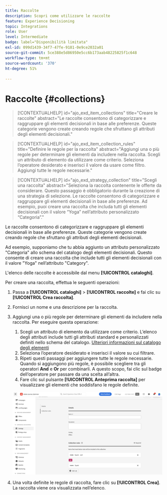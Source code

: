```yaml
---
title: Raccolte
description: Scopri come utilizzare le raccolte
feature: Experience Decisioning
topic: Integrations
role: User
level: Intermediate
badge: label="Disponibilità limitata"
exl-id: 099d1439-34f7-47fe-9181-0e9ce2032a01
source-git-commit: 5ce388e5d86950e5cc6b173aab48225825f1c648
workflow-type: tm+mt
source-wordcount: '370'
ht-degree: 51%

---
```


# Raccolte {#collections}

>[!CONTEXTUALHELP]
>id="ajo_exd_item_collections"
>title="Creare le raccolte"
>abstract="Le raccolte consentono di categorizzare e raggruppare gli elementi decisionali in base alle preferenze. Queste categorie vengono create creando regole che sfruttano gli attributi degli elementi decisionali."

>[!CONTEXTUALHELP]
>id="ajo_exd_item_collection_rules"
>title="Definire le regole per la raccolta"
>abstract="Aggiungi una o più regole per determinare gli elementi da includere nella raccolta. Scegli un attributo di elemento da utilizzare come criterio. Seleziona l’operatore desiderato e inserisci il valore da usare come filtro. Aggiungi tutte le regole necessarie."

>[!CONTEXTUALHELP]
>id="ajo_exd_strategy_collection"
>title="Scegli una raccolta"
>abstract="Seleziona la raccolta contenente le offerte da considerare. Questo passaggio è obbligatorio durante la creazione di una strategia di selezione. Le raccolte consentono di categorizzare e raggruppare gli elementi decisionali in base alle preferenze. Ad esempio, puoi creare una raccolta che includa tutti gli elementi decisionali con il valore “Yoga” nell’attributo personalizzato “Categoria”."

Le raccolte consentono di categorizzare e raggruppare gli elementi decisionali in base alle preferenze. Queste categorie vengono create creando regole che sfruttano gli attributi degli elementi decisionali.

Ad esempio, supponiamo che tu abbia aggiunto un attributo personalizzato &quot;Categoria&quot; allo schema del catalogo degli elementi decisionali. Questo consente di creare una raccolta che include tutti gli elementi decisionali con il valore &quot;Yoga&quot; nell’attributo &quot;Category&quot;.

L&#39;elenco delle raccolte è accessibile dal menu **[!UICONTROL cataloghi]**.

Per creare una raccolta, effettua le seguenti operazioni:

1. Passa a **[!UICONTROL cataloghi]** > **[!UICONTROL raccolte]** e fai clic su **[!UICONTROL Crea raccolta]**.
1. Fornisci un nome e una descrizione per la raccolta.
1. Aggiungi una o più regole per determinare gli elementi da includere nella raccolta. Per eseguire questa operazione:

   1. Scegli un attributo di elemento da utilizzare come criterio. L’elenco degli attributi include tutti gli attributi standard e personalizzati definiti nello schema del catalogo. [Ulteriori informazioni sul catalogo degli elementi](catalogs.md)
   1. Seleziona l’operatore desiderato e inserisci il valore su cui filtrare.
   1. Ripeti questi passaggi per aggiungere tutte le regole necessarie. Quando si aggiungono più regole, è possibile scegliere tra gli operatori **And** e **Or** per combinarli. A questo scopo, fai clic sul badge dell’operatore per passare da una scelta all’altra.
   1. Fare clic sul pulsante **[!UICONTROL Anteprima raccolta]** per visualizzare gli elementi che soddisfano le regole definite.

   ![](assets/collection-create.png)

1. Una volta definite le regole di raccolta, fare clic su **[!UICONTROL Crea]**. La raccolta viene ora visualizzata nell’elenco.
